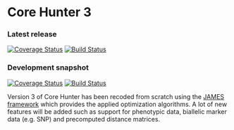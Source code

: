 # Core Hunter 3

### Latest release

[![Coverage Status](http://img.shields.io/coveralls/corehunter/corehunter3/master.svg)](https://coveralls.io/r/cropinfo/corehunter3)
[![Build Status](https://img.shields.io/travis/corehunter/corehunter3/master.svg)](https://travis-ci.org/cropinfo/corehunter3)

### Development snapshot

[![Coverage Status](http://img.shields.io/coveralls/corehunter/corehunter3/develop.svg)](https://coveralls.io/r/cropinfo/corehunter3)
[![Build Status](https://img.shields.io/travis/corehunter/corehunter3/develop.svg)](https://travis-ci.org/cropinfo/corehunter3)

Version 3 of Core Hunter has been recoded from scratch using the [JAMES framework](http://www.jamesframework.org) which provides the applied optimization algorithms. A lot of new features will be added such as support for phenotypic data, biallelic marker data (e.g. SNP) and precomputed distance matrices.
